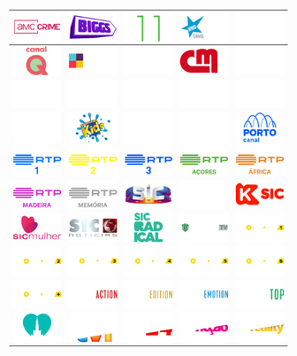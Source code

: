 | ![](https://raw.githubusercontent.com/RevGear/logo/master/Countries/PT/AMCCrime.png) | ![](https://raw.githubusercontent.com/RevGear/logo/master/Countries/PT/Biggs.png) | ![](https://raw.githubusercontent.com/RevGear/logo/master/Countries/PT/Canal11.png) | ![](https://raw.githubusercontent.com/RevGear/logo/master/Countries/PT/CanalHollywood.png) | ![](https://raw.githubusercontent.com/RevGear/logo/master/Countries/PT/CanalNos.png) | 
|:---:|:---:|:---:|:---:|:---:| 
| ![](https://raw.githubusercontent.com/RevGear/logo/master/Countries/PT/CanalQ.png) | ![](https://raw.githubusercontent.com/RevGear/logo/master/Countries/PT/CasaeCozinha.png) | ![](https://raw.githubusercontent.com/RevGear/logo/master/Countries/PT/CineMundo.png) | ![](https://raw.githubusercontent.com/RevGear/logo/master/Countries/PT/CMTV.png) | ![](https://raw.githubusercontent.com/RevGear/logo/master/Countries/PT/Eleven1.png) | 
| ![](https://raw.githubusercontent.com/RevGear/logo/master/Countries/PT/Eleven2.png) | ![](https://raw.githubusercontent.com/RevGear/logo/master/Countries/PT/Eleven3.png) | ![](https://raw.githubusercontent.com/RevGear/logo/master/Countries/PT/Eleven4.png) | ![](https://raw.githubusercontent.com/RevGear/logo/master/Countries/PT/Eleven5.png) | ![](https://raw.githubusercontent.com/RevGear/logo/master/Countries/PT/Eleven6.png) | 
| ![](https://raw.githubusercontent.com/RevGear/logo/master/Countries/PT/GloboNow.png) | ![](https://raw.githubusercontent.com/RevGear/logo/master/Countries/PT/KuriakosKids.png) | ![](https://raw.githubusercontent.com/RevGear/logo/master/Countries/PT/NosStudios.png) | ![](https://raw.githubusercontent.com/RevGear/logo/master/Countries/PT/Odisseia.png) | ![](https://raw.githubusercontent.com/RevGear/logo/master/Countries/PT/PortoCanal.png) | 
| ![](https://raw.githubusercontent.com/RevGear/logo/master/Countries/PT/RTP1.png) | ![](https://raw.githubusercontent.com/RevGear/logo/master/Countries/PT/RTP2.png) | ![](https://raw.githubusercontent.com/RevGear/logo/master/Countries/PT/RTP3.png) | ![](https://raw.githubusercontent.com/RevGear/logo/master/Countries/PT/RTPAcores.png) | ![](https://raw.githubusercontent.com/RevGear/logo/master/Countries/PT/RTPAfrica.png) | 
| ![](https://raw.githubusercontent.com/RevGear/logo/master/Countries/PT/RTPMadeira.png) | ![](https://raw.githubusercontent.com/RevGear/logo/master/Countries/PT/RTPMemoria.png) | ![](https://raw.githubusercontent.com/RevGear/logo/master/Countries/PT/SIC.png) | ![](https://raw.githubusercontent.com/RevGear/logo/master/Countries/PT/SICCaras.png) | ![](https://raw.githubusercontent.com/RevGear/logo/master/Countries/PT/SICK.png) | 
| ![](https://raw.githubusercontent.com/RevGear/logo/master/Countries/PT/SICMulher.png) | ![](https://raw.githubusercontent.com/RevGear/logo/master/Countries/PT/SICNoticias.png) | ![](https://raw.githubusercontent.com/RevGear/logo/master/Countries/PT/SICRadical.png) | ![](https://raw.githubusercontent.com/RevGear/logo/master/Countries/PT/SportingTV.png) | ![](https://raw.githubusercontent.com/RevGear/logo/master/Countries/PT/SportTV1.png) | 
| ![](https://raw.githubusercontent.com/RevGear/logo/master/Countries/PT/SportTV2.png) | ![](https://raw.githubusercontent.com/RevGear/logo/master/Countries/PT/SportTV3.png) | ![](https://raw.githubusercontent.com/RevGear/logo/master/Countries/PT/SportTV4.png) | ![](https://raw.githubusercontent.com/RevGear/logo/master/Countries/PT/SportTV5.png) | ![](https://raw.githubusercontent.com/RevGear/logo/master/Countries/PT/SportTV6.png) | 
| ![](https://raw.githubusercontent.com/RevGear/logo/master/Countries/PT/SportTVPlus.png) | ![](https://raw.githubusercontent.com/RevGear/logo/master/Countries/PT/TVCineAction.png) | ![](https://raw.githubusercontent.com/RevGear/logo/master/Countries/PT/TVCineEdition.png) | ![](https://raw.githubusercontent.com/RevGear/logo/master/Countries/PT/TVCineEmotion.png) | ![](https://raw.githubusercontent.com/RevGear/logo/master/Countries/PT/TVCineTop.png) | 
| ![](https://raw.githubusercontent.com/RevGear/logo/master/Countries/PT/TVFatima.png) | ![](https://raw.githubusercontent.com/RevGear/logo/master/Countries/PT/TVI.png) | ![](https://raw.githubusercontent.com/RevGear/logo/master/Countries/PT/TVI24.png) | ![](https://raw.githubusercontent.com/RevGear/logo/master/Countries/PT/TVIFiccao.png) | ![](https://raw.githubusercontent.com/RevGear/logo/master/Countries/PT/TVIReality.png) | 
